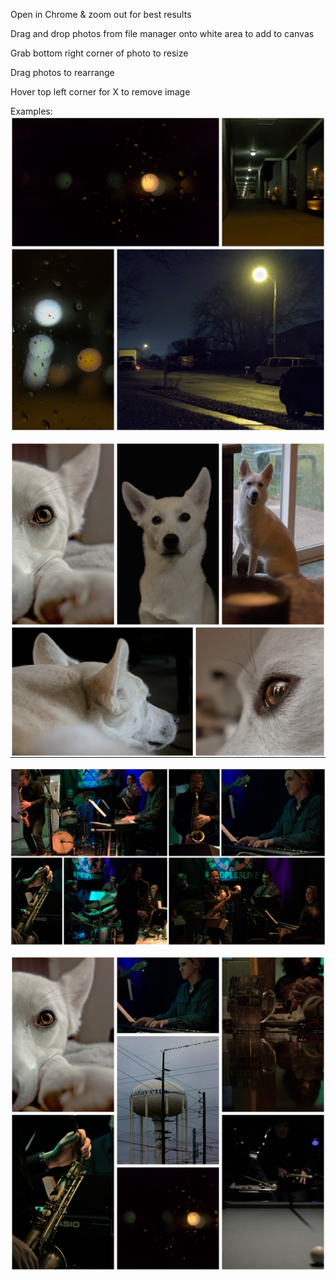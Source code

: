 Open in Chrome & zoom out for best results

Drag and drop photos from file manager onto white area to add to canvas

Grab bottom right corner of photo to resize

Drag photos to rearrange

Hover top left corner for X to remove image



Examples:
![Alt text](<collage_export (1).jpeg>)

![Alt text](<collage_export (2).jpeg>)

![Alt text](collage_export.jpeg)

![Alt text](<my-image-name (5).jpeg>)